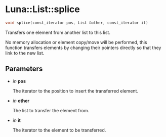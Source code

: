 # Luna::List::splice

```c++
void splice(const_iterator pos, List &other, const_iterator it)
```

Transfers one element from another list to this list. 

No memory allocation or element copy/move will be performed, this function transfers elements by changing their pointers directly so that they link to the new list. 

## Parameters
* *in* **pos**

    The iterator to the position to insert the transferred element. 

* *in* **other**

    The list to transfer the element from. 

* *in* **it**

    The iterator to the element to be transferred. 

